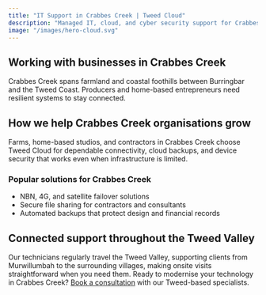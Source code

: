 ```yaml
---
title: "IT Support in Crabbes Creek | Tweed Cloud"
description: "Managed IT, cloud, and cyber security support for Crabbes Creek businesses throughout the Tweed Valley."
image: "/images/hero-cloud.svg"
---
```


## Working with businesses in Crabbes Creek
Crabbes Creek spans farmland and coastal foothills between Burringbar and the Tweed Coast. Producers and home-based entrepreneurs need resilient systems to stay connected.

## How we help Crabbes Creek organisations grow
Farms, home-based studios, and contractors in Crabbes Creek choose Tweed Cloud for dependable connectivity, cloud backups, and device security that works even when infrastructure is limited.

### Popular solutions for Crabbes Creek
- NBN, 4G, and satellite failover solutions
- Secure file sharing for contractors and consultants
- Automated backups that protect design and financial records

## Connected support throughout the Tweed Valley
Our technicians regularly travel the Tweed Valley, supporting clients from Murwillumbah to the surrounding villages, making onsite visits straightforward when you need them. Ready to modernise your technology in Crabbes Creek? [Book a consultation](/consultation/) with our Tweed-based specialists.
